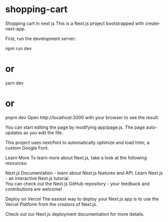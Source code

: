 # shopping-cart
Shopping cart in next js
This is a Next.js project bootstrapped with create-next-app.


First, run the development server:

npm run dev
# or 
yarn dev 
# or
pnpm dev 
Open http://localhost:3000 with your browser to see the result.
 
You can start editing the page by modifying app/page.js. The page auto-updates as you edit the file.

This project uses next/font to automatically optimize and load Inter, a custom Google Font.


Learn More 
To learn more about Next.js, take a look at the following resources:

Next.js Documentation - learn about Next.js features and API.
Learn Next.js - an interactive Next.js tutorial.  
You can check out the Next.js GitHub repository - your feedback and contributions are welcome!

Deploy on Vercel
The easiest way to deploy your Next.js app is to use the Vercel Platform from the creators of Next.js.
 
Check out our Next.js deployment documentation for more details.
  
